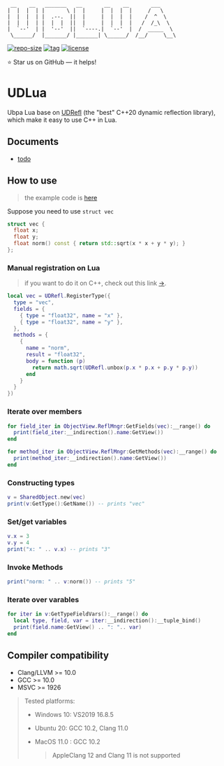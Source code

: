 ```
 __    __   _______   __       __    __       ___      
|  |  |  | |       \ |  |     |  |  |  |     /   \     
|  |  |  | |  .--.  ||  |     |  |  |  |    /  ^  \    
|  |  |  | |  |  |  ||  |     |  |  |  |   /  /_\  \   
|  `--'  | |  '--'  ||  `----.|  `--'  |  /  _____  \  
 \______/  |_______/ |_______| \______/  /__/     \__\ 
```

[![repo-size](https://img.shields.io/github/languages/code-size/Ubpa/UDLua?style=flat)](https://github.com/Ubpa/UDRefl/archive/master.zip) [![tag](https://img.shields.io/github/v/tag/Ubpa/UDLua)](https://github.com/Ubpa/UDRefl/tags) [![license](https://img.shields.io/github/license/Ubpa/UDLua)](LICENSE) 

⭐ Star us on GitHub — it helps!

# UDLua

Ubpa Lua base on [UDRefl](https://github.com/ubpa/udrefl) (the "best" C++20 dynamic reflection library), which make it easy to use C++ in Lua.

## Documents

- [todo](doc/todo.md) 

## How to use

> the example code is [here](bin/README.lua) 

Suppose you need to use `struct vec` 

```c++
struct vec {
  float x;
  float y;
  float norm() const { return std::sqrt(x * x + y * y); }
};
```

### Manual registration on Lua

> if you want to do it on C++, check out this link [->](https://github.com/ubpa/udrefl#manual-registration).

```lua
local vec = UDRefl.RegisterType({
  type = "vec",
  fields = {
    { type = "float32", name = "x" },
    { type = "float32", name = "y" },
  },
  methods = {
    {
      name = "norm",
      result = "float32",
      body = function (p)
        return math.sqrt(UDRefl.unbox(p.x * p.x + p.y * p.y))
      end
    }
  }
})
```

### Iterate over members

```lua
for field_iter in ObjectView.ReflMngr:GetFields(vec):__range() do
  print(field_iter:__indirection().name:GetView())
end

for method_iter in ObjectView.ReflMngr:GetMethods(vec):__range() do
  print(method_iter:__indirection().name:GetView())
end
```

### Constructing types

```lua
v = SharedObject.new(vec)
print(v:GetType():GetName()) -- prints "vec"
```

### Set/get variables

```lua
v.x = 3
v.y = 4
print("x: " .. v.x) -- prints "3"
```

### Invoke Methods

```lua
print("norm: " .. v:norm()) -- prints "5"
```

### Iterate over varables

```lua
for iter in v:GetTypeFieldVars():__range() do
  local type, field, var = iter:__indirection():__tuple_bind()
  print(field.name:GetView() .. ": ".. var)
end
```

## Compiler compatibility

- Clang/LLVM >= 10.0
- GCC >= 10.0
- MSVC >= 1926

> Tested platforms:
>
> - Windows 10: VS2019 16.8.5
>
> - Ubuntu 20: GCC 10.2, Clang 11.0
>
> - MacOS 11.0 : GCC 10.2
>
>   > AppleClang 12 and Clang 11 is not supported

